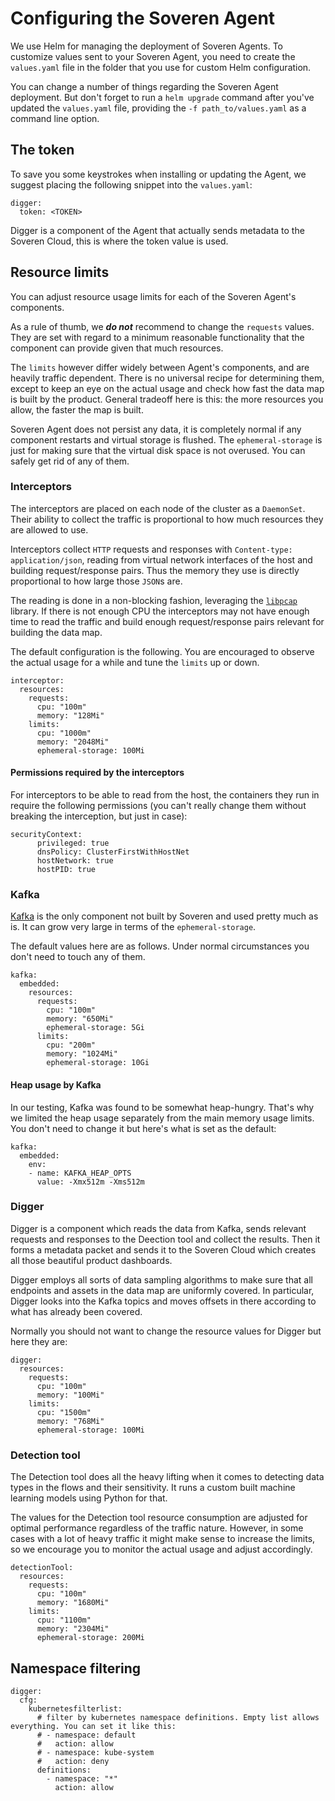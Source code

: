 # Configuring the Soveren Agent

We use Helm for managing the deployment of Soveren Agents. To customize values sent to your Soveren Agent, you need to create the `values.yaml` file in the folder that you use for custom Helm configuration.

You can change a number of things regarding the Soveren Agent deployment. But don't forget to run a `helm upgrade` command after you've updated the `values.yaml` file, providing the `-f path_to/values.yaml` as a command line option.

## The token

To save you some keystrokes when installing or updating the Agent, we suggest placing the following snippet into the `values.yaml`:

```shell
digger:
  token: <TOKEN>
```

Digger is a component of the Agent that actually sends metadata to the Soveren Cloud, this is where the token value is used.

## Resource limits

You can adjust resource usage limits for each of the Soveren Agent's components.

As a rule of thumb, we **_do not_** recommend to change the `requests` values. They are set with regard to a minimum reasonable functionality that the component can provide given that much resources.

The `limits` however differ widely between Agent's components, and are heavily traffic dependent. There is no universal recipe for determining them, except to keep an eye on the actual usage and check how fast the data map is built by the product. General tradeoff here is this: the more resources you allow, the faster the map is built.

Soveren Agent does not persist any data, it is completely normal if any component restarts and virtual storage is flushed. The `ephemeral-storage` is just for making sure that the virtual disk space is not overused. You can safely get rid of any of them.

### Interceptors

The interceptors are placed on each node of the cluster as a `DaemonSet`. Their ability to collect the traffic is proportional to how much resources they are allowed to use.

Interceptors collect `HTTP` requests and responses with `Content-type: application/json`, reading from virtual network interfaces of the host and building request/response pairs. Thus the memory they use is directly proportional to how large those `JSON`s are.

The reading is done in a non-blocking fashion, leveraging the [`libpcap`](https://www.tcpdump.org/) library.  If there is not enough CPU the interceptors may not have enough time to read the traffic and build enough request/response pairs relevant for building the data map.

The default configuration is the following. You are encouraged to observe the actual usage for a while and tune the `limits` up or down.

```shell
interceptor:
  resources:
    requests:
      cpu: "100m"
      memory: "128Mi"
    limits:
      cpu: "1000m"
      memory: "2048Mi"
      ephemeral-storage: 100Mi
```

#### Permissions required by the interceptors

For interceptors to be able to read from the host, the containers they run in require the following permissions (you can't really change them without breaking the interception, but just in case):

```shell
securityContext:
      privileged: true
      dnsPolicy: ClusterFirstWithHostNet
      hostNetwork: true
      hostPID: true
```

### Kafka

[Kafka](https://kafka.apache.org/) is the only component not built by Soveren and used pretty much as is. It can grow very large in terms of the `ephemeral-storage`.

The default values here are as follows. Under normal circumstances you don't need to touch any of them.

```shell
kafka:
  embedded:
    resources:
      requests:
        cpu: "100m"
        memory: "650Mi"
        ephemeral-storage: 5Gi
      limits:
        cpu: "200m"
        memory: "1024Mi"
        ephemeral-storage: 10Gi
```

#### Heap usage by Kafka

In our testing, Kafka was found to be somewhat heap-hungry. That's why we limited the heap usage separately from the main memory usage limits. You don't need to change it but here's what is set as the default:

```shell
kafka:
  embedded:
    env:
    - name: KAFKA_HEAP_OPTS
      value: -Xmx512m -Xms512m
```

### Digger

Digger is a component which reads the data from Kafka, sends relevant requests and responses to the Deection tool and collect the results. Then it forms a metadata packet and sends it to the Soveren Cloud which creates all those beautiful product dashboards.

Digger employs all sorts of data sampling algorithms to make sure that all endpoints and assets in the data map are uniformly covered. In particular, Digger looks into the Kafka topics and moves offsets in there according to what has already been covered.

Normally you should not want to change the resource values for Digger but here they are:

```shell
digger:
  resources:
    requests:
      cpu: "100m"
      memory: "100Mi"
    limits:
      cpu: "1500m"
      memory: "768Mi"
      ephemeral-storage: 100Mi
```

### Detection tool

The Detection tool does all the heavy lifting when it comes to detecting data types in the flows and their sensitivity. It runs a custom built machine learning models using Python for that.

The values for the Detection tool resource consumption are adjusted for optimal performance regardless of the traffic nature. However, in some cases with a lot of heavy traffic it might make sense to increase the limits, so we encourage you to monitor the actual usage and adjust accordingly.

```shell
detectionTool:
  resources:
    requests:
      cpu: "100m"
      memory: "1680Mi"
    limits:
      cpu: "1100m"
      memory: "2304Mi"
      ephemeral-storage: 200Mi
```

## Namespace filtering

```shell
digger:
  cfg:
    kubernetesfilterlist:
      # filter by kubernetes namespace definitions. Empty list allows everything. You can set it like this:
      # - namespace: default
      #   action: allow
      # - namespace: kube-system
      #   action: deny
      definitions:
        - namespace: "*"
          action: allow

```
